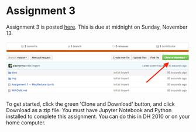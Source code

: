 # Assignment 3

Assignment 3 is posted [here](https://github.com/CCT490H5F-SocialDataAnalytics/assignment_3/blob/master/Assignment%203%20-%20Analyzing%20the%20American%20Community%20Survey.ipynb). This is due at midnight on Sunday, November 13.

![](img/download.png)

To get started, click the green 'Clone and Download' button, and click Download as a zip file. You must have Jupyter Notebook and Python installed to complete this assignment. You can do this in DH 2010 or on your home computer.